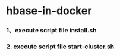 # hbase-in-docker

### 1、execute script file install.sh

### 2. execute script file start-cluster.sh
